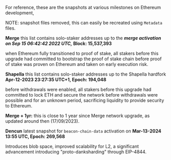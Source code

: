 For reference, these are the snapshots at various milestones on Ethereum development, 

NOTE: snapshot files removed, this can easily be recreated using `Metadata` files.

**Merge** this list contains solo-staker addresses up to the **_merge activation on Sep 15 06:42:42 2022 UTC,_ Block: 15,537,393**

when Ethereum fully transitioned to proof of stake, all stakers before this upgrade had committed to bootstrap the proof of stake chain before proof of stake was proven on Ethereum and taken on early execution risk.

**Shapella** this list contains solo-staker addresses up to the Shapella hardfork **Apr-12-2023 23:27:35 UTC+1, Epoch: 194,048**

before withdrawals were enabled, all stakers before this upgrade had committed to lock ETH and secure the network before withdrawals were possible and for an unknown period, sacrificing liquidity to provide security to Ethereum.

**Merge + 1yr:** this is close to 1 year since Merge network upgrade, as updated around then (17/09/2023).

**Dencun** latest snapshot for `beacon-chain-data` activation on **Mar-13-2024 13:55 UTC, Epoch: 269,568**

Introduces blob space, improved scalability for L2, a significant advancement introducing "proto-danksharding" through EIP-4844.